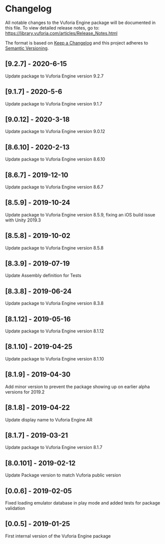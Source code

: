 # Changelog
All notable changes to the Vuforia Engine package will be documented in this file.
To view detailed release notes, go to: https://library.vuforia.com/articles/Release_Notes.html

The format is based on [Keep a Changelog](http://keepachangelog.com/en/1.0.0/)
and this project adheres to [Semantic Versioning](http://semver.org/spec/v2.0.0.html).

## [9.2.7] - 2020-6-15

Update package to Vuforia Engine version 9.2.7

## [9.1.7] - 2020-5-6

Update package to Vuforia Engine version 9.1.7


## [9.0.12] - 2020-3-18

Update package to Vuforia Engine version 9.0.12

## [8.6.10] - 2020-2-13

Update package to Vuforia Engine version 8.6.10

## [8.6.7] - 2019-12-10

Update package to Vuforia Engine version 8.6.7

## [8.5.9] - 2019-10-24

Update package to Vuforia Engine version 8.5.9, fixing an iOS build issue with Unity 2019.3

## [8.5.8] - 2019-10-02

Update package to Vuforia Engine version 8.5.8

## [8.3.9] - 2019-07-19

Update Assembly definition for Tests

## [8.3.8] - 2019-06-24

Update package to Vuforia Engine version 8.3.8

## [8.1.12] - 2019-05-16

Update package to Vuforia Engine version 8.1.12

## [8.1.10] - 2019-04-25

Update package to Vuforia Engine version 8.1.10

## [8.1.9] - 2019-04-30

Add minor version to prevent the package showing up on earlier alpha versions for 2019.2

## [8.1.8] - 2019-04-22

Update display name to Vuforia Engine AR

## [8.1.7] - 2019-03-21

Update package to Vuforia Engine version 8.1.7

## [8.0.101] - 2019-02-12

Update Package version to match Vuforia public version

## [0.0.6] - 2019-02-05

Fixed loading emulator database in play mode and added tests for package validation

## [0.0.5] - 2019-01-25

First internal version of the Vuforia Engine package
